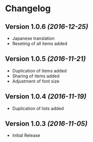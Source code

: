 Changelog
==========

Version 1.0.6 *(2016-12-25)*
----------------------------

 * Japanese translation
 * Reseting of all items added

Version 1.0.5 *(2016-11-21)*
----------------------------

 * Duplication of items added
 * Sharing of items added
 * Adjustment of font size 

Version 1.0.4 *(2016-11-19)*
----------------------------

 * Duplication of lists added

Version 1.0.3 *(2016-11-05)*
----------------------------

 * Initial Release

